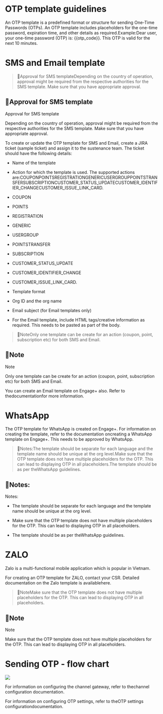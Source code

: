 # OTP template guidelines

An OTP template is a predefined format or structure for sending One-Time Passwords (OTPs). An OTP template includes placeholders for the one-time password, expiration time, and other details as required.Example:Dear user, your one-time password (OTP) is: {{otp_code}}. This OTP is valid for the next 10 minutes.

# SMS and Email template

> 🚧Approval for SMS templateDepending on the country of operation, approval might be required from the respective authorities for the SMS template. Make sure that you have appropriate approval.

## 🚧Approval for SMS template

Approval for SMS template

Depending on the country of operation, approval might be required from the respective authorities for the SMS template. Make sure that you have appropriate approval.

To create or update the OTP template for SMS and Email, create a JIRA ticket (sample ticket) and assign it to the sustenance team. The ticket should have the following details:

- Name of the template

- Action for which the template is used. The supported actions are:COUPONPOINTSREGISTRATIONGENERICUSERGROUPPOINTSTRANSFERSUBSCRIPTIONCUSTOMER_STATUS_UPDATECUSTOMER_IDENTIFIER_CHANGECUSTOMER_ISSUE_LINK_CARD.

- COUPON

- POINTS

- REGISTRATION

- GENERIC

- USERGROUP

- POINTSTRANSFER

- SUBSCRIPTION

- CUSTOMER_STATUS_UPDATE

- CUSTOMER_IDENTIFIER_CHANGE

- CUSTOMER_ISSUE_LINK_CARD.

- Template format

- Org ID and the org name

- Email subject (for Email templates only)

- For the Email template, include HTML tags/creative information as required. This needs to be pasted as part of the body.

> 📘NoteOnly one template can be create for an action (coupon, point, subscription etc) for both SMS and Email.

## 📘Note

Note

Only one template can be create for an action (coupon, point, subscription etc) for both SMS and Email.

You can create an Email template on Engage+ also. Refer to thedocumentationfor more information.

# WhatsApp

The OTP template for WhatsApp is created on Engage+.  For information on creating the template, refer to the documentation oncreating a WhatsApp template on Engage+. This needs to be approved by WhatsApp.

> 📘Notes:The template should be separate for each language and the template name should be unique at the org level.Make sure that the OTP template does not have multiple placeholders for the OTP. This can lead to displaying OTP in all placeholders.The template should be as per theWhatsApp guidelines.

## 📘Notes:

Notes:

- The template should be separate for each language and the template name should be unique at the org level.

- Make sure that the OTP template does not have multiple placeholders for the OTP. This can lead to displaying OTP in all placeholders.

- The template should be as per theWhatsApp guidelines.

# ZALO

Zalo is a multi-functional mobile application which is popular in Vietnam.

For creating an OTP template for ZALO, contact your CSR. Detailed documentation on the Zalo template is availablehere.

> 📘NoteMake sure that the OTP template does not have multiple placeholders for the OTP. This can lead to displaying OTP in all placeholders.

## 📘Note

Note

Make sure that the OTP template does not have multiple placeholders for the OTP. This can lead to displaying OTP in all placeholders.

# Sending OTP - flow chart

![](https://files.readme.io/b48302e-Flowchart.png)

For information on configuring the channel gateway, refer to thechannel configuration documentation.

For information on configuring OTP settings, refer to theOTP settings configurationdocumentation.